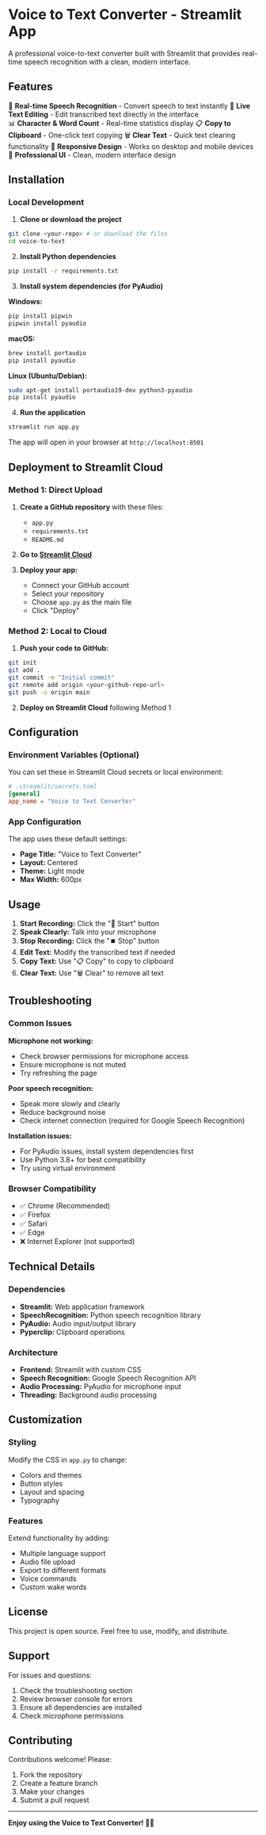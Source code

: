 # Voice to Text Converter - Streamlit App

A professional voice-to-text converter built with Streamlit that provides real-time speech recognition with a clean, modern interface.

## Features

🎤 **Real-time Speech Recognition** - Convert speech to text instantly
📝 **Live Text Editing** - Edit transcribed text directly in the interface  
📊 **Character & Word Count** - Real-time statistics display
📋 **Copy to Clipboard** - One-click text copying
🗑️ **Clear Text** - Quick text clearing functionality
📱 **Responsive Design** - Works on desktop and mobile devices
🎨 **Professional UI** - Clean, modern interface design

## Installation

### Local Development

1. **Clone or download the project**
```bash
git clone <your-repo> # or download the files
cd voice-to-text
```

2. **Install Python dependencies**
```bash
pip install -r requirements.txt
```

3. **Install system dependencies (for PyAudio)**

**Windows:**
```bash
pip install pipwin
pipwin install pyaudio
```

**macOS:**
```bash
brew install portaudio
pip install pyaudio
```

**Linux (Ubuntu/Debian):**
```bash
sudo apt-get install portaudio19-dev python3-pyaudio
pip install pyaudio
```

4. **Run the application**
```bash
streamlit run app.py
```

The app will open in your browser at `http://localhost:8501`

## Deployment to Streamlit Cloud

### Method 1: Direct Upload

1. **Create a GitHub repository** with these files:
   - `app.py`
   - `requirements.txt`
   - `README.md`

2. **Go to [Streamlit Cloud](https://streamlit.io/cloud)**

3. **Deploy your app:**
   - Connect your GitHub account
   - Select your repository
   - Choose `app.py` as the main file
   - Click "Deploy"

### Method 2: Local to Cloud

1. **Push your code to GitHub:**
```bash
git init
git add .
git commit -m "Initial commit"
git remote add origin <your-github-repo-url>
git push -u origin main
```

2. **Deploy on Streamlit Cloud** following Method 1

## Configuration

### Environment Variables (Optional)

You can set these in Streamlit Cloud secrets or local environment:

```toml
# .streamlit/secrets.toml
[general]
app_name = "Voice to Text Converter"
```

### App Configuration

The app uses these default settings:
- **Page Title:** "Voice to Text Converter"
- **Layout:** Centered
- **Theme:** Light mode
- **Max Width:** 600px

## Usage

1. **Start Recording:** Click the "🎤 Start" button
2. **Speak Clearly:** Talk into your microphone
3. **Stop Recording:** Click the "⏹️ Stop" button
4. **Edit Text:** Modify the transcribed text if needed
5. **Copy Text:** Use "📋 Copy" to copy to clipboard
6. **Clear Text:** Use "🗑️ Clear" to remove all text

## Troubleshooting

### Common Issues

**Microphone not working:**
- Check browser permissions for microphone access
- Ensure microphone is not muted
- Try refreshing the page

**Poor speech recognition:**
- Speak more slowly and clearly
- Reduce background noise
- Check internet connection (required for Google Speech Recognition)

**Installation issues:**
- For PyAudio issues, install system dependencies first
- Use Python 3.8+ for best compatibility
- Try using virtual environment

### Browser Compatibility

- ✅ Chrome (Recommended)
- ✅ Firefox
- ✅ Safari
- ✅ Edge
- ❌ Internet Explorer (not supported)

## Technical Details

### Dependencies

- **Streamlit:** Web application framework
- **SpeechRecognition:** Python speech recognition library
- **PyAudio:** Audio input/output library
- **Pyperclip:** Clipboard operations

### Architecture

- **Frontend:** Streamlit with custom CSS
- **Speech Recognition:** Google Speech Recognition API
- **Audio Processing:** PyAudio for microphone input
- **Threading:** Background audio processing

## Customization

### Styling

Modify the CSS in `app.py` to change:
- Colors and themes
- Button styles
- Layout and spacing
- Typography

### Features

Extend functionality by adding:
- Multiple language support
- Audio file upload
- Export to different formats
- Voice commands
- Custom wake words

## License

This project is open source. Feel free to use, modify, and distribute.

## Support

For issues and questions:
1. Check the troubleshooting section
2. Review browser console for errors
3. Ensure all dependencies are installed
4. Check microphone permissions

## Contributing

Contributions welcome! Please:
1. Fork the repository
2. Create a feature branch
3. Make your changes
4. Submit a pull request

---

**Enjoy using the Voice to Text Converter! 🎤✨**